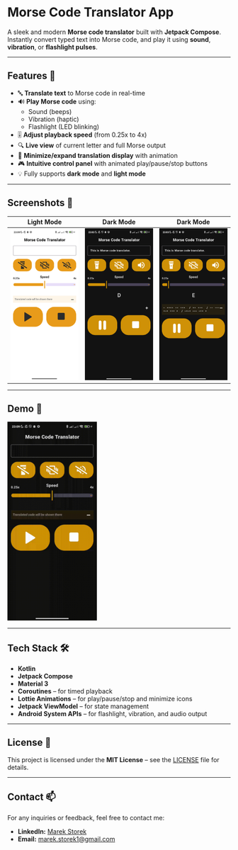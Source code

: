 # Morse Code Translator App

A sleek and modern **Morse code translator** built with **Jetpack Compose**. Instantly convert typed text into Morse code, and play it using **sound**, **vibration**, or **flashlight pulses**.

---

## Features 📡

- 🔤 **Translate text** to Morse code in real-time  
- 🔊 **Play Morse code** using:
  - Sound (beeps)
  - Vibration (haptic)
  - Flashlight (LED blinking)
- 🎚 **Adjust playback speed** (from 0.25x to 4x)
- 🔍 **Live view** of current letter and full Morse output
- 🔘 **Minimize/expand translation display** with animation
- 🎮 **Intuitive control panel** with animated play/pause/stop buttons
- 💡 Fully supports **dark mode** and **light mode**

---

## Screenshots 📱

| Light Mode | Dark Mode | Dark Mode |
| ----------- | ------------- | -------------- |
| ![Main](screenshots/LightMode1.png) | ![Search](screenshots/NightMode1.png) | ![Details](screenshots/NightMode2.png) |

---

## Demo 🎥

<img src="screenshots/Recording.gif" alt="GIF" width="40%">

---

## Tech Stack 🛠️

- **Kotlin**
- **Jetpack Compose**
- **Material 3**
- **Coroutines** – for timed playback
- **Lottie Animations** – for play/pause/stop and minimize icons
- **Jetpack ViewModel** – for state management
- **Android System APIs** – for flashlight, vibration, and audio output

---

## License 📄

This project is licensed under the **MIT License** – see the [LICENSE](LICENSE) file for details.

---

## Contact 📫

For any inquiries or feedback, feel free to contact me:

- **LinkedIn:** [Marek Storek](https://www.linkedin.com/in/marekstorek)
- **Email:** marek.storek1@gmail.com
